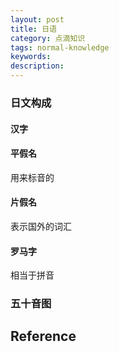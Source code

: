 ```yaml
---
layout: post
title: 日语
category: 点滴知识
tags: normal-knowledge
keywords: 
description: 
---
```



### 日文构成

#### 汉字

#### 平假名

用来标音的

#### 片假名

表示国外的词汇

#### 罗马字

相当于拼音


### 五十音图

## Reference